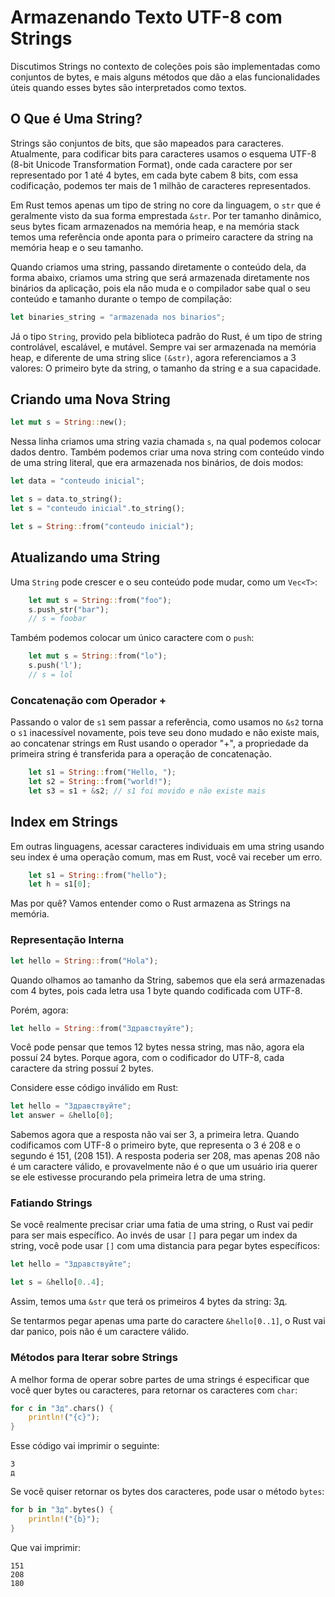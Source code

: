 
# Armazenando Texto UTF-8 com Strings

 Discutimos Strings no contexto de coleções pois são implementadas como conjuntos de bytes, e mais alguns métodos que dão a elas funcionalidades úteis quando esses bytes são interpretados como textos. 

## O Que é Uma String?

Strings são conjuntos de bits, que são mapeados para caracteres. Atualmente, para codificar bits para caracteres usamos o esquema UTF-8 (8-bit Unicode Transformation Format), onde cada caractere por ser representado por 1 até 4 bytes, em cada byte cabem 8 bits, com essa codificação, podemos ter mais de 1 milhão de caracteres representados. 

Em Rust temos apenas um tipo de string no core da linguagem, o ```str``` que é geralmente visto da sua forma emprestada ```&str```. Por ter tamanho dinâmico, seus bytes ficam armazenados na memória heap, e na memória stack temos uma referência onde aponta para o primeiro caractere da string na memória heap e o seu tamanho. 

Quando criamos uma string, passando diretamente o conteúdo dela, da forma abaixo, criamos uma string que será armazenada diretamente nos binários da aplicação, pois ela não muda e o compilador sabe qual o seu conteúdo e tamanho durante o tempo de compilação:

```rust
let binaries_string = "armazenada nos binarios";
```

Já o tipo ```String```, provido pela biblioteca padrão do Rust, é um tipo de string controlável, escalável, e mutável. Sempre vai ser armazenada na memória heap, e diferente de uma string slice ```(&str)```, agora referenciamos a 3 valores: O primeiro byte da string, o tamanho da string e a sua capacidade.

## Criando uma Nova String

```rust
let mut s = String::new();
```

Nessa linha criamos uma string vazia chamada ```s```, na qual podemos colocar dados dentro. Também podemos criar uma nova string com conteúdo vindo de uma string literal, que era armazenada nos binários, de dois modos:

```rust
let data = "conteudo inicial";

let s = data.to_string();
let s = "conteudo inicial".to_string();

let s = String::from("conteudo inicial");
```

## Atualizando uma String

Uma ```String``` pode crescer e o seu conteúdo pode mudar, como um ```Vec<T>```:

```rust
    let mut s = String::from("foo");
    s.push_str("bar");
	// s = foobar
```

Também podemos colocar um único caractere com o ```push```:

```rust
    let mut s = String::from("lo");
    s.push('l');
    // s = lol
```

### Concatenação com Operador +

Passando o valor de ```s1``` sem passar a referência, como usamos no ```&s2``` torna o ```s1``` inacessível novamente, pois teve seu dono mudado e não existe mais, ao concatenar strings em Rust usando o operador "+", a propriedade da primeira string é transferida para a operação de concatenação.  

```rust
    let s1 = String::from("Hello, ");
    let s2 = String::from("world!");
    let s3 = s1 + &s2; // s1 foi movido e não existe mais
```

## Index em Strings

Em outras linguagens, acessar caracteres individuais em uma string usando seu index é uma operação comum, mas em Rust, você vai receber um erro.

```rust
    let s1 = String::from("hello");
    let h = s1[0];
```

Mas por quê? Vamos entender como o Rust armazena as Strings na memória.

### Representação Interna

```rust
let hello = String::from("Hola");
```

Quando olhamos ao tamanho da String, sabemos que ela será armazenadas com 4 bytes, pois cada letra usa 1 byte quando codificada com UTF-8.

Porém, agora:

```rust
let hello = String::from("Здравствуйте");
```

Você pode pensar que temos 12 bytes nessa string, mas não, agora ela possuí 24 bytes. Porque agora, com o codificador do UTF-8, cada caractere da string possuí 2 bytes. 

Considere esse código inválido em Rust:

```rust
let hello = "Здравствуйте"; 
let answer = &hello[0];
```

Sabemos agora que a resposta não vai ser 3, a primeira letra. Quando codificamos com UTF-8 o primeiro byte, que representa o 3 é 208 e o segundo é 151, (208 151). A resposta poderia ser 208, mas apenas 208 não é um caractere válido, e provavelmente não é o que um usuário iria querer se ele estivesse procurando pela primeira letra de uma string. 

### Fatiando Strings

Se você realmente precisar criar uma fatia de uma string, o Rust vai pedir para ser mais específico. Ao invés de usar ```[]``` para pegar um index da string, você pode usar ```[]``` com uma distancia para pegar bytes específicos: 

```rust
let hello = "Здравствуйте";

let s = &hello[0..4];
``` 

Assim, temos uma ```&str``` que terá os primeiros 4 bytes da string: Зд.

Se tentarmos pegar apenas uma parte do caractere ```&hello[0..1]```, o Rust vai dar panico, pois não é um caractere válido.

### Métodos para Iterar sobre Strings

A melhor forma de operar sobre partes de uma strings é especificar que você quer bytes ou caracteres, para retornar os caracteres com ```char```:

```rust
for c in "Зд".chars() {
    println!("{c}");
}
```

Esse código vai imprimir o seguinte: 

```
З
д
```

Se você quiser retornar os bytes dos caracteres, pode usar o método ```bytes```:

```rust
for b in "Зд".bytes() {
    println!("{b}");
}
```

Que vai imprimir:

```208
151
208
180
```












